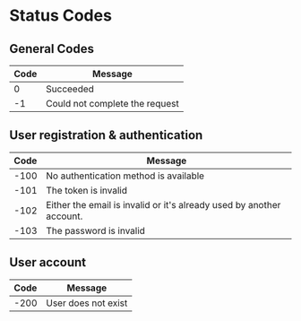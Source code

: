 # Status Codes

## General Codes

| Code | Message                        |
| ---- | ------------------------------ |
| 0    | Succeeded                      |
| -1   | Could not complete the request |

## User registration & authentication

| Code | Message                                                              |
| ---- | -------------------------------------------------------------------- |
| -100 | No authentication method is available                                |
| -101 | The token is invalid                                                 |
| -102 | Either the email is invalid or it's already used by another account. |
| -103 | The password is invalid                                                 |

## User account

| Code | Message             |
| ---- | ------------------- |
| -200 | User does not exist |
